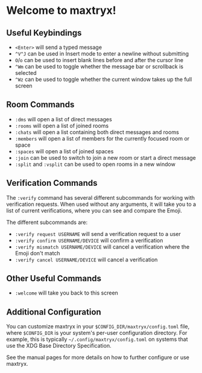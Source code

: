 # Welcome to maxtryx!

## Useful Keybindings

- `<Enter>` will send a typed message
- `^V^J` can be used in Insert mode to enter a newline without submitting
- `O`/`o` can be used to insert blank lines before and after the cursor line
- `^Wm` can be used to toggle whether the message bar or scrollback is selected
- `^Wz` can be used to toggle whether the current window takes up the full screen

## Room Commands

- `:dms` will open a list of direct messages
- `:rooms` will open a list of joined rooms
- `:chats` will open a list containing both direct messages and rooms
- `:members` will open a list of members for the currently focused room or space
- `:spaces` will open a list of joined spaces
- `:join` can be used to switch to join a new room or start a direct message
- `:split` and `:vsplit` can be used to open rooms in a new window

## Verification Commands

The `:verify` command has several different subcommands for working with
verification requests. When used without any arguments, it will take you to a
list of current verifications, where you can see and compare the Emoji.

The different subcommands are:

- `:verify request USERNAME` will send a verification request to a user
- `:verify confirm USERNAME/DEVICE` will confirm a verification
- `:verify mismatch USERNAME/DEVICE` will cancel a verification where the Emoji don't match
- `:verify cancel USERNAME/DEVICE` will cancel a verification

## Other Useful Commands

- `:welcome` will take you back to this screen

## Additional Configuration

You can customize maxtryx in your `$CONFIG_DIR/maxtryx/config.toml` file, where
`$CONFIG_DIR` is your system's per-user configuration directory. For example,
this is typically `~/.config/maxtryx/config.toml` on systems that use the XDG
Base Directory Specification.

See the manual pages for more details on how to further configure or use maxtryx.

